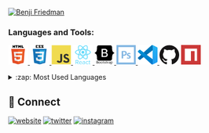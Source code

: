 <p align="left"> <a href="https://twitter.com/benjifri" target="blank"><img src="https://img.shields.io/twitter/follow/benji?logo=twitter&style=for-the-badge" alt="Benji Friedman" /></a> </p>

<h3 align="left">Languages and Tools:</h3>
<p align="left"> <a href="https://www.w3.org/html/" target="_blank" rel="noreferrer"> <img src="https://raw.githubusercontent.com/devicons/devicon/master/icons/html5/html5-original-wordmark.svg" alt="html5" width="40" height="40"/> </a> <a href="https://www.w3schools.com/css/" target="_blank" rel="noreferrer"> <img src="https://raw.githubusercontent.com/devicons/devicon/master/icons/css3/css3-original-wordmark.svg" alt="css3" width="40" height="40"/> </a>  <a href="https://developer.mozilla.org/en-US/docs/Web/JavaScript" target="_blank" rel="noreferrer"> <img src="https://raw.githubusercontent.com/devicons/devicon/master/icons/javascript/javascript-original.svg" alt="javascript" width="40" height="40"/> </a> <a href="https://reactjs.org/" target="_blank" rel="noreferrer"> <img src="https://raw.githubusercontent.com/devicons/devicon/master/icons/react/react-original-wordmark.svg" alt="react" width="40" height="40"/> </a> <a href="https://getbootstrap.com" target="_blank" rel="noreferrer"> <img src="https://raw.githubusercontent.com/devicons/devicon/master/icons/bootstrap/bootstrap-plain-wordmark.svg" alt="bootstrap" width="40" height="40"/> </a> <a href="https://www.photoshop.com/en" target="_blank" rel="noreferrer"> <img src="https://raw.githubusercontent.com/devicons/devicon/master/icons/photoshop/photoshop-line.svg" alt="photoshop" width="40" height="40"/> </a> <a href="https://www.w3.org/html/" target="_blank" rel="noreferrer"> <img src="https://raw.githubusercontent.com/github/explore/80688e429a7d4ef2fca1e82350fe8e3517d3494d/topics/visual-studio-code/visual-studio-code.png" alt="html5" width="40" height="40"/> </a>  <img src="https://raw.githubusercontent.com/github/explore/78df643247d429f6cc873026c0622819ad797942/topics/github/github.png" alt="html5" width="40" height="40"/> </a> <img src="https://raw.githubusercontent.com/github/explore/80688e429a7d4ef2fca1e82350fe8e3517d3494d/topics/npm/npm.png" alt="html5" width="40" height="40"/>
</p>

<div>
<details>
  <summary>:zap: Most Used Languages</summary>

 <img align="left" src="https://github-readme-stats.vercel.app/api/top-langs?username=benjifriedman&show_icons=true&locale=en&layout=compact" alt="benjifriedman" />

</details>
</div>



## 🔗 Connect
[![website](https://img.shields.io/badge/website-000?style=for-the-badge&logo=ko-fi&logoColor=white)](https://benjifriedman.com/)
[![twitter](https://img.shields.io/badge/twitter-1DA1F2?style=for-the-badge&logo=twitter&logoColor=white)](https://twitter.com/benjifri)
[![instagram](https://img.shields.io/badge/instagram-DE3C7C?style=for-the-badge&logo=instagram&logoColor=white)](https://instagram.com/benjifriedman)
